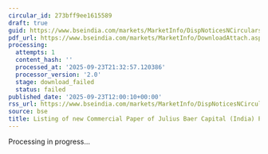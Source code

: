 ```yaml
---
circular_id: 273bff9ee1615589
draft: true
guid: https://www.bseindia.com/markets/MarketInfo/DispNoticesNCirculars.aspx?Noticeid={8165C423-CEAF-4E8A-ACDE-D99B1DA4BD41}&noticeno=20250923-35&dt=09/23/2025&icount=35&totcount=84&flag=0
pdf_url: https://www.bseindia.com/markets/MarketInfo/DownloadAttach.aspx?id=20250923-35&attachedId=
processing:
  attempts: 1
  content_hash: ''
  processed_at: '2025-09-23T21:32:57.120386'
  processor_version: '2.0'
  stage: download_failed
  status: failed
published_date: '2025-09-23T12:00:10+00:00'
rss_url: https://www.bseindia.com/markets/MarketInfo/DispNoticesNCirculars.aspx?Noticeid={8165C423-CEAF-4E8A-ACDE-D99B1DA4BD41}&noticeno=20250923-35&dt=09/23/2025&icount=35&totcount=84&flag=0
source: bse
title: Listing of new Commercial Paper of Julius Baer Capital (India) Private Limited
---
```


Processing in progress...
